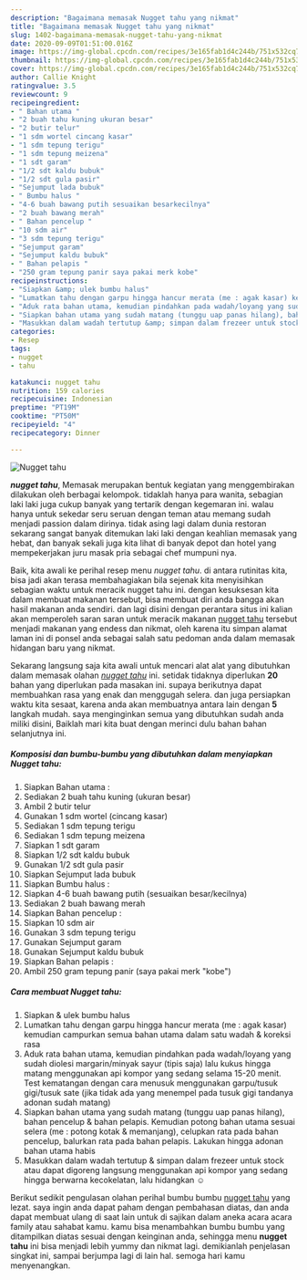 ```yaml
---
description: "Bagaimana memasak Nugget tahu yang nikmat"
title: "Bagaimana memasak Nugget tahu yang nikmat"
slug: 1402-bagaimana-memasak-nugget-tahu-yang-nikmat
date: 2020-09-09T01:51:00.016Z
image: https://img-global.cpcdn.com/recipes/3e165fab1d4c244b/751x532cq70/nugget-tahu-foto-resep-utama.jpg
thumbnail: https://img-global.cpcdn.com/recipes/3e165fab1d4c244b/751x532cq70/nugget-tahu-foto-resep-utama.jpg
cover: https://img-global.cpcdn.com/recipes/3e165fab1d4c244b/751x532cq70/nugget-tahu-foto-resep-utama.jpg
author: Callie Knight
ratingvalue: 3.5
reviewcount: 9
recipeingredient:
- " Bahan utama "
- "2 buah tahu kuning ukuran besar"
- "2 butir telur"
- "1 sdm wortel cincang kasar"
- "1 sdm tepung terigu"
- "1 sdm tepung meizena"
- "1 sdt garam"
- "1/2 sdt kaldu bubuk"
- "1/2 sdt gula pasir"
- "Sejumput lada bubuk"
- " Bumbu halus "
- "4-6 buah bawang putih sesuaikan besarkecilnya"
- "2 buah bawang merah"
- " Bahan pencelup "
- "10 sdm air"
- "3 sdm tepung terigu"
- "Sejumput garam"
- "Sejumput kaldu bubuk"
- " Bahan pelapis "
- "250 gram tepung panir saya pakai merk kobe"
recipeinstructions:
- "Siapkan &amp; ulek bumbu halus"
- "Lumatkan tahu dengan garpu hingga hancur merata (me : agak kasar) kemudian campurkan semua bahan utama dalam satu wadah &amp; koreksi rasa"
- "Aduk rata bahan utama, kemudian pindahkan pada wadah/loyang yang sudah diolesi margarin/minyak sayur (tipis saja) lalu kukus hingga matang menggunakan api kompor yang sedang selama 15-20 menit. Test kematangan dengan cara menusuk menggunakan garpu/tusuk gigi/tusuk sate (jika tidak ada yang menempel pada tusuk gigi tandanya adonan sudah matang)"
- "Siapkan bahan utama yang sudah matang (tunggu uap panas hilang), bahan pencelup &amp; bahan pelapis. Kemudian potong bahan utama sesuai selera (me : potong kotak &amp; memanjang), celupkan rata pada bahan pencelup, balurkan rata pada bahan pelapis. Lakukan hingga adonan bahan utama habis"
- "Masukkan dalam wadah tertutup &amp; simpan dalam frezeer untuk stock atau dapat digoreng langsung menggunakan api kompor yang sedang hingga berwarna kecokelatan, lalu hidangkan ☺"
categories:
- Resep
tags:
- nugget
- tahu

katakunci: nugget tahu 
nutrition: 159 calories
recipecuisine: Indonesian
preptime: "PT19M"
cooktime: "PT50M"
recipeyield: "4"
recipecategory: Dinner

---
```



![Nugget tahu](https://img-global.cpcdn.com/recipes/3e165fab1d4c244b/751x532cq70/nugget-tahu-foto-resep-utama.jpg)

<b><i>nugget tahu</i></b>, Memasak merupakan bentuk kegiatan yang menggembirakan dilakukan oleh berbagai kelompok. tidaklah hanya para wanita, sebagian laki laki juga cukup banyak yang tertarik dengan kegemaran ini. walau hanya untuk sekedar seru seruan dengan teman atau memang sudah menjadi passion dalam dirinya. tidak asing lagi dalam dunia restoran sekarang sangat banyak ditemukan laki laki dengan keahlian memasak yang hebat, dan banyak sekali juga kita lihat di banyak depot dan hotel yang mempekerjakan juru masak pria sebagai chef mumpuni nya.



Baik, kita awali ke perihal resep menu <i>nugget tahu</i>. di antara rutinitas kita, bisa jadi akan terasa membahagiakan bila sejenak kita menyisihkan sebagian waktu untuk meracik nugget tahu ini. dengan kesuksesan kita dalam membuat makanan tersebut, bisa membuat diri anda bangga akan hasil makanan anda sendiri. dan lagi disini dengan perantara situs ini kalian akan memperoleh saran saran untuk meracik makanan <u>nugget tahu</u> tersebut menjadi makanan yang endess dan nikmat, oleh karena itu simpan alamat laman ini di ponsel anda sebagai salah satu pedoman anda dalam memasak hidangan baru yang nikmat.


Sekarang langsung saja kita awali untuk mencari alat alat yang dibutuhkan dalam memasak olahan <u><i>nugget tahu</i></u> ini. setidak tidaknya diperlukan <b>20</b> bahan yang diperlukan pada masakan ini. supaya berikutnya dapat membuahkan rasa yang enak dan menggugah selera. dan juga persiapkan waktu kita sesaat, karena anda akan membuatnya antara lain dengan <b>5</b> langkah mudah. saya menginginkan semua yang dibutuhkan sudah anda miliki disini, Baiklah mari kita buat dengan merinci dulu bahan bahan selanjutnya ini.

<!--inarticleads1-->

##### Komposisi dan bumbu-bumbu yang dibutuhkan dalam menyiapkan Nugget tahu:

1. Siapkan  Bahan utama :
1. Sediakan 2 buah tahu kuning (ukuran besar)
1. Ambil 2 butir telur
1. Gunakan 1 sdm wortel (cincang kasar)
1. Sediakan 1 sdm tepung terigu
1. Sediakan 1 sdm tepung meizena
1. Siapkan 1 sdt garam
1. Siapkan 1/2 sdt kaldu bubuk
1. Gunakan 1/2 sdt gula pasir
1. Siapkan Sejumput lada bubuk
1. Siapkan  Bumbu halus :
1. Siapkan 4-6 buah bawang putih (sesuaikan besar/kecilnya)
1. Sediakan 2 buah bawang merah
1. Siapkan  Bahan pencelup :
1. Siapkan 10 sdm air
1. Gunakan 3 sdm tepung terigu
1. Gunakan Sejumput garam
1. Gunakan Sejumput kaldu bubuk
1. Siapkan  Bahan pelapis :
1. Ambil 250 gram tepung panir (saya pakai merk &#34;kobe&#34;)




<!--inarticleads2-->

##### Cara membuat Nugget tahu:

1. Siapkan &amp; ulek bumbu halus
1. Lumatkan tahu dengan garpu hingga hancur merata (me : agak kasar) kemudian campurkan semua bahan utama dalam satu wadah &amp; koreksi rasa
1. Aduk rata bahan utama, kemudian pindahkan pada wadah/loyang yang sudah diolesi margarin/minyak sayur (tipis saja) lalu kukus hingga matang menggunakan api kompor yang sedang selama 15-20 menit. Test kematangan dengan cara menusuk menggunakan garpu/tusuk gigi/tusuk sate (jika tidak ada yang menempel pada tusuk gigi tandanya adonan sudah matang)
1. Siapkan bahan utama yang sudah matang (tunggu uap panas hilang), bahan pencelup &amp; bahan pelapis. Kemudian potong bahan utama sesuai selera (me : potong kotak &amp; memanjang), celupkan rata pada bahan pencelup, balurkan rata pada bahan pelapis. Lakukan hingga adonan bahan utama habis
1. Masukkan dalam wadah tertutup &amp; simpan dalam frezeer untuk stock atau dapat digoreng langsung menggunakan api kompor yang sedang hingga berwarna kecokelatan, lalu hidangkan ☺




Berikut sedikit pengulasan olahan perihal bumbu bumbu <u>nugget tahu</u> yang lezat. saya ingin anda dapat paham dengan pembahasan diatas, dan anda dapat membuat ulang di saat lain untuk di sajikan dalam aneka acara acara family atau sahabat kamu. kamu bisa menambahkan bumbu bumbu yang ditampilkan diatas sesuai dengan keinginan anda, sehingga menu <b>nugget tahu</b> ini bisa menjadi lebih yummy dan nikmat lagi. demikianlah penjelasan singkat ini, sampai berjumpa lagi di lain hal. semoga hari kamu menyenangkan.
